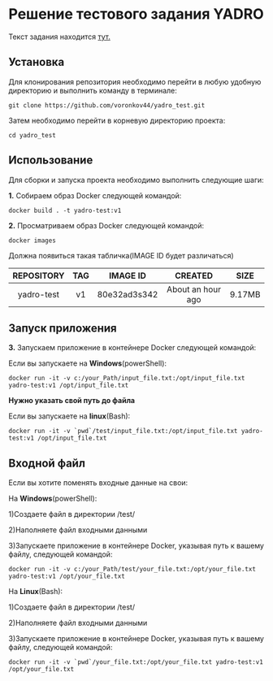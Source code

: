 # **Решение тестового задания YADRO**
Текст задания находится [тут.](https://docs.google.com/document/d/10BTFT11sPh6iAW3Iu6CfXPUsXCwNeLeX/edit?usp=sharing&ouid=109575002357503548475&rtpof=true&sd=true)
## **Установка**
Для клонирования репозитория необходимо перейти в любую удобную директорию и выполнить команду в терминале:

```no-highlight
git clone https://github.com/voronkov44/yadro_test.git
```

Затем необходимо перейти в корневую директорию проекта:

```no-highlight
cd yadro_test
```

## **Использование**

Для сборки и запуска проекта необходимо выполнить следующие шаги:

**1.** Собираем образ Docker следующей командой:

```no-highlight
docker build . -t yadro-test:v1
```

**2.** Просматриваем образ Docker следующей командой:

```no-highlight
docker images
```

Должна появиться такая табличка(IMAGE ID будет различаться)


| REPOSITORY    | TAG        | IMAGE ID           |  CREATED          |  SIZE  | 
| :-----------: |:----------:| :----------------: | :---------------: | :----: |
| yadro-test    | v1         | 80e32ad3s342       | About an hour ago | 9.17MB |


## **Запуск приложения**

**3.** Запускаем приложение в контейнере Docker следующей командой:

Если вы запускаете на **Windows**(powerShell):
```no-highlight
docker run -it -v c:/your_Path/input_file.txt:/opt/input_file.txt yadro-test:v1 /opt/input_file.txt
```

**Нужно указать свой путь до файла**


Если вы запускаете на **linux**(Bash):
```no-highlight
docker run -it -v `pwd`/test/input_file.txt:/opt/input_file.txt yadro-test:v1 /opt/input_file.txt
```


## **Входной файл**

Если вы хотите поменять входные данные на свои:

На **Windows**(powerShell):

1)Cоздаете файл в директории /test/

2)Наполняете файл входными данными

3)Запускаете приложение в контейнере Docker, указывая путь к вашему файлу, следующей командой:

```no-highlight
docker run -it -v c:/your_Path/test/your_file.txt:/opt/your_file.txt yadro-test:v1 /opt/your_file.txt
```

На **Linux**(Bash):

1)Cоздаете файл в директории /test/

2)Наполняете файл входными данными

3)Запускаете приложение в контейнере Docker, указывая путь к вашему файлу, следующей командой:

```no-highlight
docker run -it -v `pwd`/your_file.txt:/opt/your_file.txt yadro-test:v1 /opt/your_file.txt

```











